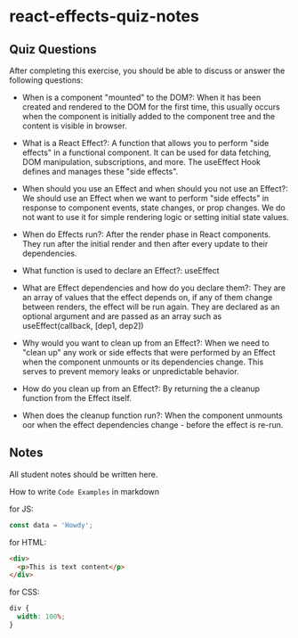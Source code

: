 # react-effects-quiz-notes

## Quiz Questions

After completing this exercise, you should be able to discuss or answer the following questions:

- When is a component "mounted" to the DOM?: When it has been created and rendered to the DOM for the first time, this usually occurs when the component is initially added to the component tree and the content is visible in browser.

- What is a React Effect?: A function that allows you to perform "side effects" in a functional component. It can be used for data fetching, DOM manipulation, subscriptions, and more. The useEffect Hook defines and manages these "side effects".

- When should you use an Effect and when should you not use an Effect?: We should use an Effect when we want to perform "side effects" in response to component events, state changes, or prop changes. We do not want to use it for simple rendering logic or setting initial state values.

- When do Effects run?: After the render phase in React components. They run after the initial render and then after every update to their dependencies.

- What function is used to declare an Effect?: useEffect

- What are Effect dependencies and how do you declare them?: They are an array of values that the effect depends on, if any of them change between renders, the effect will be run again. They are declared as an optional argument and are passed as an array such as useEffect(callback, [dep1, dep2])

- Why would you want to clean up from an Effect?: When we need to "clean up" any work or side effects that were performed by an Effect when the component unmounts or its dependencies change. This serves to prevent memory leaks or unpredictable behavior.

- How do you clean up from an Effect?: By returning the a cleanup function from the Effect itself.

- When does the cleanup function run?: When the component unmounts oor when the effect dependencies change - before the effect is re-run.

## Notes

All student notes should be written here.

How to write `Code Examples` in markdown

for JS:

```javascript
const data = 'Howdy';
```

for HTML:

```html
<div>
  <p>This is text content</p>
</div>
```

for CSS:

```css
div {
  width: 100%;
}
```
